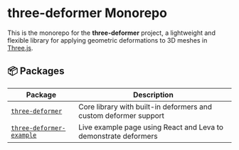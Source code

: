 # three-deformer Monorepo

This is the monorepo for the **three-deformer** project, a lightweight and flexible library for applying geometric deformations to 3D meshes in [Three.js](https://threejs.org/).

## 📦 Packages

| Package                                                       | Description                                                      |
| ------------------------------------------------------------- | ---------------------------------------------------------------- |
| [`three-deformer`](./packages/three-deformer)                 | Core library with built-in deformers and custom deformer support |
| [`three-deformer-example`](./examples/three-deformer-example) | Live example page using React and Leva to demonstrate deformers  |
